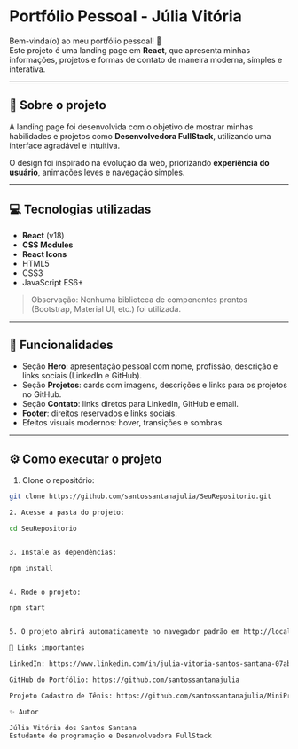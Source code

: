 # Portfólio Pessoal - Júlia Vitória

Bem-vinda(o) ao meu portfólio pessoal! 🌟  
Este projeto é uma landing page em **React**, que apresenta minhas informações, projetos e formas de contato de maneira moderna, simples e interativa.

---

## 📝 Sobre o projeto

A landing page foi desenvolvida com o objetivo de mostrar minhas habilidades e projetos como **Desenvolvedora FullStack**, utilizando uma interface agradável e intuitiva.  

O design foi inspirado na evolução da web, priorizando **experiência do usuário**, animações leves e navegação simples.

---

## 💻 Tecnologias utilizadas

- **React** (v18)  
- **CSS Modules**  
- **React Icons**  
- HTML5  
- CSS3  
- JavaScript ES6+  

> Observação: Nenhuma biblioteca de componentes prontos (Bootstrap, Material UI, etc.) foi utilizada.

---

## 🚀 Funcionalidades

- Seção **Hero**: apresentação pessoal com nome, profissão, descrição e links sociais (LinkedIn e GitHub).  
- Seção **Projetos**: cards com imagens, descrições e links para os projetos no GitHub.  
- Seção **Contato**: links diretos para LinkedIn, GitHub e email.  
- **Footer**: direitos reservados e links sociais.  
- Efeitos visuais modernos: hover, transições e sombras.

---

## ⚙️ Como executar o projeto

1. Clone o repositório:
```bash
git clone https://github.com/santossantanajulia/SeuRepositorio.git

2. Acesse a pasta do projeto:

cd SeuRepositorio


3. Instale as dependências:

npm install


4. Rode o projeto:

npm start


5. O projeto abrirá automaticamente no navegador padrão em http://localhost:3000.

🔗 Links importantes

LinkedIn: https://www.linkedin.com/in/julia-vitoria-santos-santana-07ab5a37b

GitHub do Portfólio: https://github.com/santossantanajulia

Projeto Cadastro de Tênis: https://github.com/santossantanajulia/MiniProjetoM3

✨ Autor

Júlia Vitória dos Santos Santana
Estudante de programação e Desenvolvedora FullStack
